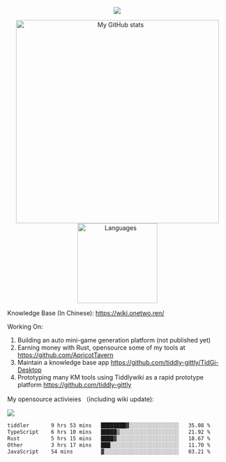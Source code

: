 <a href="https://github.com/linonetwo">
    <p align="center">
        <img src="https://github-profile-trophy.vercel.app/?username=linonetwo&column=7&theme=onedark"/>
    </p>
</a>
<a align="center" href="https://github.com/linonetwo">
  <p align="center">
    <img src="https://github-readme-stats.vercel.app/api?username=linonetwo&show_icons=true&count_private=true" alt="My GitHub stats" width="465"/>
    <img src="https://github-readme-stats.vercel.app/api/top-langs/?username=linonetwo&layout=compact&langs_count=10" alt="Languages" height="183">
  </p>
</a>

Knowledge Base (In Chinese): https://wiki.onetwo.ren/

Working On: 

1. Building an auto mini-game generation platform (not published yet)
1. Earning money with Rust, opensource some of my tools at https://github.com/ApricotTavern
1. Maintain a knowledge base app https://github.com/tiddly-gittly/TidGi-Desktop
1. Prototyping many KM tools using Tiddlywiki as a rapid prototype platform https://github.com/tiddly-gittly

My opensource activieies （including wiki update):

![](https://visitor-badge.glitch.me/badge?page_id=linonetwo.linonetwo)

<!--START_SECTION:waka-->

```txt
tiddler       9 hrs 53 mins   ████████▓░░░░░░░░░░░░░░░░   35.08 %
TypeScript    6 hrs 10 mins   █████▒░░░░░░░░░░░░░░░░░░░   21.92 %
Rust          5 hrs 15 mins   ████▓░░░░░░░░░░░░░░░░░░░░   18.67 %
Other         3 hrs 17 mins   ███░░░░░░░░░░░░░░░░░░░░░░   11.70 %
JavaScript    54 mins         ▓░░░░░░░░░░░░░░░░░░░░░░░░   03.21 %
```

<!--END_SECTION:waka-->
